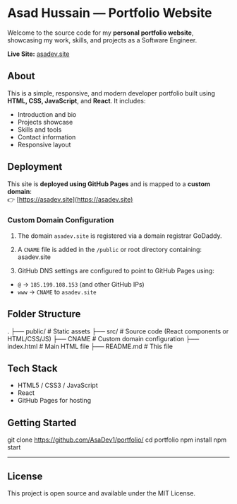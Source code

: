 # Asad Hussain — Portfolio Website

Welcome to the source code for my **personal portfolio website**, showcasing my work, skills, and projects as a Software Engineer.

**Live Site:** [asadev.site](https://asadev.site)


## About

This is a simple, responsive, and modern developer portfolio built using **HTML, CSS, JavaScript**, and **React**. It includes:

- Introduction and bio
- Projects showcase
- Skills and tools
- Contact information
- Responsive layout

## Deployment

This site is **deployed using GitHub Pages** and is mapped to a **custom domain**:  
👉 [https://asadev.site](https://asadev.site)

### Custom Domain Configuration

1. The domain `asadev.site` is registered via a domain registrar GoDaddy.
2. A `CNAME` file is added in the `/public` or root directory containing:
asadev.site

3. GitHub DNS settings are configured to point to GitHub Pages using:
- `@` → `185.199.108.153` (and other GitHub IPs)
- `www` → `CNAME` to `asadev.site`


## Folder Structure

.
├── public/ # Static assets
├── src/ # Source code (React components or HTML/CSS/JS)
├── CNAME # Custom domain configuration
├── index.html # Main HTML file
├── README.md # This file

## Tech Stack

- HTML5 / CSS3 / JavaScript
- React
- GitHub Pages for hosting


## Getting Started

git clone https://github.com/AsaDev1/portfolio/
cd portfolio
npm install
npm start

---

## License
This project is open source and available under the MIT License.